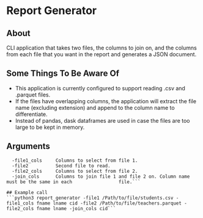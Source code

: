 # Report Generator


## About

CLI application that takes two files, the columns to join on, and the columns from each file
that you want in the report and generates a JSON document. 


## Some Things To Be Aware Of

* This application is currently configured to support reading .csv and .parquet files. 
* If the files have overlapping columns, the application will extract the file name (excluding extension) and append to the column name to differentiate.
* Instead of pandas, dask dataframes are used in case the files are too large to be kept in memory.

## Arguments
```  -file1          First file to read.
  -file1_cols     Columns to select from file 1.
  -file2          Second file to read.
  -file2_cols     Columns to select from file 2.
  -join_cols      Columns to join file 1 and file 2 on. Column name must be the same in each 				 file.```

## Example call
```python3 report_generator -file1 /Path/to/file/students.csv -file1_cols fname lname cid -file2 /Path/to/file/teachers.parquet -file2_cols fname lname -join_cols cid``` 


